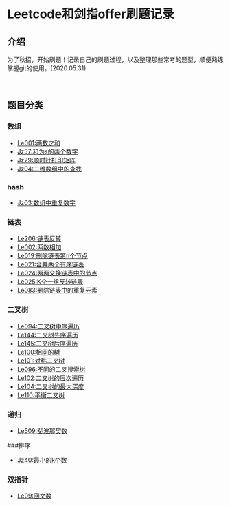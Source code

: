 # Leetcode和剑指offer刷题记录

## 介绍
​		为了秋招，开始刷题！记录自己的刷题过程，以及整理那些常考的题型，顺便熟练掌握git的使用。(2020.05.31)

​		

## 题目分类

### 数组

- [Le001:两数之和](/src/array/TwoSum.java)
- [Jz57:和为s的两个数字](/src/array/TwoSum1.java)
- [Jz29:顺时针打印矩阵](src/array/SpiralOrder.java)
- [Jz04:二维数组中的查找](/src/array/FindNumberIn2DArray.java)

### hash

- [Jz03:数组中重复数字](/src/array/FindRepeatNumber.java)

### 链表

- [Le206:链表反转](/src/linked/ReverseList.java)
- [Le002:两数相加](/src/linked/AddTwoNumbers.java)
- [Le019:删除链表第n个节点](/src/linked/RemoveNthFromEnd.java)
- [Le021:合并两个有序链表](/src/linked/MergeTwoLists.java)
- [Le024:两两交换链表中的节点](/src/linked/SwapPairs.java)
- [Le025:K个一组反转链表](/src/linked/ReverseKGroup.java)
- [Le083:删除链表中的重复元素](/src/linked/DeleteDuplicates.java)

### 二叉树

- [Le094:二叉树中序遍历](/src/tree/InorderTraversal.java)
- [Le144:二叉树先序遍历](/src/tree/PreorderTraversal.java)
- [Le145:二叉树后序遍历](/src/tree/Postorder1Traversal.java)
- [Le100:相同的树](/src/tree/IsSameTree.java)
- [Le101:对称二叉树](/src/tree/IsSymmetric.java)
- [Le096:不同的二叉搜索树](/src/tree/NumTrees.java)
- [Le102:二叉树的层次遍历](/src/tree/LevelOrder.java)
- [Le104:二叉树的最大深度](/src/tree/MaxDepth.java)
- [Le110:平衡二叉树](/src/tree/IsBalanced.java)

### 递归

- [Le509:斐波那契数](/src/recur/Fib.java)

###排序

- [Jz40:最小的k个数](/src/sort/GetLeastNumbers.java)

### 双指针

- [Le09:回文数](/src/twopoints/IsPalindrome.java)

